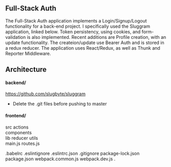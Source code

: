 ## Full-Stack Auth

The Full-Stack Auth application implements a Login/Signup/Logout functionality for a back-end project. I specifically used the Sluggram application, linked below.
 Token persistency, using cookies, and form-validation is also implemented. Recent additions are Profile creation, with an update functionality. The createion/update use Bearer Auth and is stored in a redux reducer. The application uses React/Redux, as well as Thunk and Reporter Middleware. 

## Architecture

#### backend/
https://github.com/slugbyte/sluggram

* Delete the .git files before pushing to master
  
#### frontend/

src	
  actions	
components	
lib	
reducer	
utils	
main.js	
routes.js

.babelrc 
.eslintignore
.eslintrc.json
.gitignore
package-lock.json
package.json
webpack.common.js
webpack.dev.js .
 


